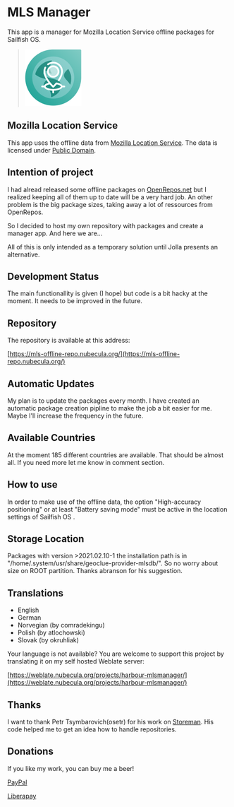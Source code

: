 # MLS Manager
This app is a manager for Mozilla Location Service offline packages for Sailfish OS.


>![](icons/128x128/harbour-mlsmanager.png)


## Mozilla Location Service
This app uses the offline data from [Mozilla Location Service](https://location.services.mozilla.com/). The data is licensed under [Public Domain](https://creativecommons.org/publicdomain/zero/1.0/).


## Intention of project
I had alread released some offline packages on [OpenRepos.net](https://openrepos.net/) but I realized keeping all of them up to date will be a very hard job.
An other problem is the big package sizes, taking away a lot of ressources from OpenRepos.

So I decided to host my own repository with packages and create a manager app.
And here we are...

All of this is only intended as a temporary solution until Jolla presents an alternative.

## Development Status
The main functionallity is given (I hope) but code is a bit hacky at the moment.
It needs to be improved in the future.

## Repository
The repository is available at this address:

[https://mls-offline-repo.nubecula.org/](https://mls-offline-repo.nubecula.org/)


## Automatic Updates
My plan is to update the packages every month. I have created an automatic package creation pipline to make the job a bit easier for me.
Maybe I'll increase the frequency in the future.


## Available Countries
At the moment 185 different countries are available. That should be almost all. If you need more let me know in comment section.

## How to use

In order to make use of the offline data, the option "High-accuracy positioning" or at least "Battery saving mode" must be active in the location settings of Sailfish OS .

## Storage Location

Packages with version >2021.02.10-1 the installation path is in "/home/.system/usr/share/geoclue-provider-mlsdb/".  So no worry about size on ROOT partition. Thanks abranson for his suggestion.

## Translations

- English
- German
- Norvegian (by comradekingu)
- Polish (by atlochowski)
- Slovak (by okruhliak)
  
Your language is not available? You are welcome to support this project by translating it on my self hosted Weblate server:

[https://weblate.nubecula.org/projects/harbour-mlsmanager/](https://weblate.nubecula.org/projects/harbour-mlsmanager/)

## Thanks
I want to thank Petr Tsymbarovich(osetr) for his work on [Storeman](https://openrepos.net/content/osetr/storeman). His code helped me to get an idea how to handle repositories.

## Donations

If you like my work, you can buy me a beer! 

[PayPal](https://www.paypal.com/paypalme/nubecula/1)

[Liberapay](https://liberapay.com/black-sheep-dev/donate)